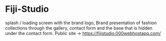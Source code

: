 # Fiji-Studio
splash / loading screen with the brand logo, Brand presentation of fashion collections through the gallery, contact form and the base that is hidden under the contact form.
Public site -> https://fijistudio.000webhostapp.com/
